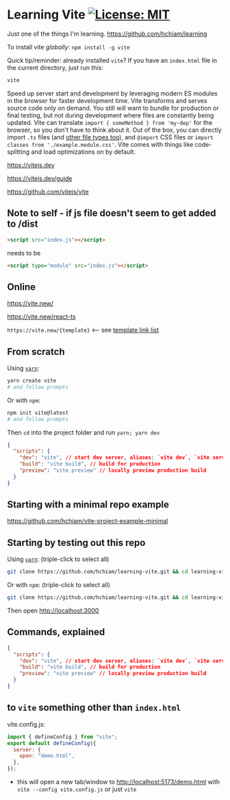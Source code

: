 # Learning Vite [![License: MIT](https://img.shields.io/badge/License-MIT-yellow.svg?style=for-the-badge)](https://github.com/hchiam/learning-template/blob/main/LICENSE)

Just one of the things I'm learning. <https://github.com/hchiam/learning>

To install vite _globally_: `npm install -g vite`

Quick tip/reminder: already installed `vite`? If you have an `index.html` file in the current directory, just run this:

```bash
vite
```

Speed up server start and development by leveraging modern ES modules in the browser for faster development time. Vite transforms and serves source code only on demand. You still will want to bundle for production or final testing, but not during development where files are constantly being updated. Vite can translate `import { someMethod } from 'my-dep'` for the browser, so you don't have to think about it. Out of the box, you can directly import `.ts` files (and [other file types too](https://vitejs.dev/guide/features.html#json)), and `@import` CSS files or `import classes from './example.module.css'`. Vite comes with things like code-splitting and load optimizations on by default.

<https://vitejs.dev>

<https://vitejs.dev/guide>

<https://github.com/vitejs/vite>

## Note to self - if js file doesn't seem to get added to /dist

```html
<script src="index.js"></script>
```

needs to be

```html
<script type="module" src="index.js"></script>
```

## Online

<https://vite.new/>

<https://vite.new/react-ts>

`https://vite.new/{template}` <-- see [template link list](https://vitejs.dev/guide/#trying-vite-online)

## From scratch

Using [`yarn`](https://github.com/hchiam/learning-yarn):

```bash
yarn create vite
# and follow prompts
```

Or with `npm`:

```bash
npm init vite@latest
# and follow prompts
```

Then `cd` into the project folder and run `yarn; yarn dev`

```json
{
  "scripts": {
    "dev": "vite", // start dev server, aliases: `vite dev`, `vite serve`
    "build": "vite build", // build for production
    "preview": "vite preview" // locally preview production build
  }
}
```

## Starting with a minimal repo example

<https://github.com/hchiam/vite-project-example-minimal>

## Starting by testing out this repo

Using [`yarn`](https://github.com/hchiam/learning-yarn): (triple-click to select all)

```bash
git clone https://github.com/hchiam/learning-vite.git && cd learning-vite/vite-project-example && yarn && yarn dev;
```

Or with `npm`: (triple-click to select all)

```bash
git clone https://github.com/hchiam/learning-vite.git && cd learning-vite/vite-project-example && npm install && npm run dev;
```

Then open <http://localhost:3000>

## Commands, explained

```json
{
  "scripts": {
    "dev": "vite", // start dev server, aliases: `vite dev`, `vite serve`
    "build": "vite build", // build for production
    "preview": "vite preview" // locally preview production build
  }
}
```

## to `vite` something other than `index.html`

vite.config.js:

```js
import { defineConfig } from "vite";
export default defineConfig({
  server: {
    open: "demo.html",
  },
});
```

- this will open a new tab/window to <http://localhost:5173/demo.html> with `vite --config vite.config.js` or just `vite`
